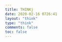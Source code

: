 ```yaml
---
title: THINKj
date: 2020-02-16 0726:41
layout: "think"
type: "think"
comments: false
toc: false
---
```



